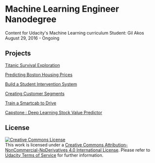 # Machine Learning Engineer Nanodegree
Content for Udacity's Machine Learning curriculum
Student: Gil Akos
August 29, 2016 - Ongoing

## Projects
[Titanic Survival Exploration](https://github.com/gilakos/machine-learning/tree/master/projects/titanic_survival_exploration)

[Predicting Boston Housing Prices](https://github.com/gilakos/machine-learning/tree/master/projects/boston_housing)

[Build a Student Intervention System](https://github.com/gilakos/machine-learning/tree/master/projects/student_intervention)

[Creating Customer Segments](https://github.com/gilakos/machine-learning/tree/master/projects/creating_customer_segments)

[Train a Smartcab to Drive](https://github.com/gilakos/machine-learning/tree/master/projects/smartcab)

[Capstone : Deep Learning Stock Value Predictor](https://github.com/gilakos/machine-learning/tree/master/projects/capstone)

## License
<a rel="license" href="http://creativecommons.org/licenses/by-nc-nd/4.0/"><img alt="Creative Commons License" style="border-width:0" src="https://i.creativecommons.org/l/by-nc-nd/4.0/88x31.png" /></a><br />This work is licensed under a <a rel="license" href="http://creativecommons.org/licenses/by-nc-nd/4.0/">Creative Commons Attribution-NonCommercial-NoDerivatives 4.0 International License</a>. Please refer to [Udacity Terms of Service](https://www.udacity.com/legal) for further information.
